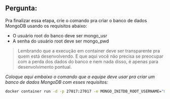 ## Pergunta:
Pra finalizar essa etapa, crie o comando pra criar o banco de dados MongoDB usando os requisitos abaixo:

- O usuário root do banco deve ser mongo_usr
- A senha do usuário root deve ser mongo_pwd

> Lembrando que a execução em container deve ser transparente pra quem está desenvolvendo. E que aqui você não precisa se preocupar com a perda dos dados do banco e nem nada disso, é apenas para desenvolvimento pontual.

*Coloque aqui embaixo o comando que a equipe deve usar pra criar um banco de dados MongoDB com esses requisitos:*
```bash
docker container run -d -p 27017:27017 -e MONGO_INITDB_ROOT_USERNAME="mongo_usr" -e MONGO_INITDB_ROOT_PASSWORD="mongo_pwd"  --name mongodb_latest mongo:latest
```